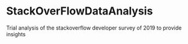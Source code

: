 # StackOverFlowDataAnalysis
Trial analysis of the stackoverflow developer survey of 2019 to provide insights
